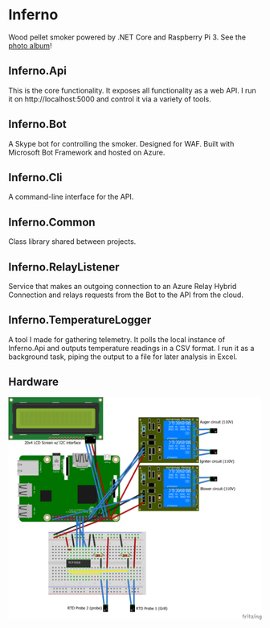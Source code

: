 # Inferno
Wood pellet smoker powered by .NET Core and Raspberry Pi 3.  See the [photo album](https://1drv.ms/u/s!Ag9fVAifJI6dsrwlhf-iGDwD4qkaxw?e=BbMc6f)!

## Inferno.Api

This is the core functionality. It exposes all functionality as a web API. I run it on http://localhost:5000 and control it via a variety of tools.

## Inferno.Bot

A Skype bot for controlling the smoker. Designed for WAF. Built with Microsoft Bot Framework and hosted on Azure.

## Inferno.Cli

A command-line interface for the API.

## Inferno.Common

Class library shared between projects.

## Inferno.RelayListener

Service that makes an outgoing connection to an Azure Relay Hybrid Connection and relays requests from the Bot to the API from the cloud.

## Inferno.TemperatureLogger

A tool I made for gathering telemetry. It polls the local instance of Inferno.Api and outputs temperature readings in a CSV format. I run it as a background task, piping the output to a file for later analysis in Excel.

## Hardware
![Raspberry Pi and components](Hardware/Images/Inferno_bb.png)
